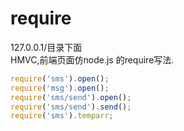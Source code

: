 require
=======
127.0.0.1/目录下面  
HMVC,前端页面仿node.js 的require写法. 
```js
require('sms').open();
require('msg').open();
require('sms/send').open();
require('sms/send').send();
require('sms').temparr;
```